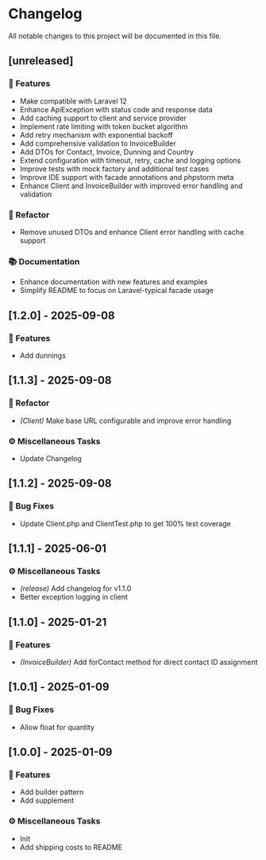 # Changelog

All notable changes to this project will be documented in this file.

## [unreleased]

### 🚀 Features

- Make compatible with Laravel 12
- Enhance ApiException with status code and response data
- Add caching support to client and service provider
- Implement rate limiting with token bucket algorithm
- Add retry mechanism with exponential backoff
- Add comprehensive validation to InvoiceBuilder
- Add DTOs for Contact, Invoice, Dunning and Country
- Extend configuration with timeout, retry, cache and logging options
- Improve tests with mock factory and additional test cases
- Improve IDE support with facade annotations and phpstorm meta
- Enhance Client and InvoiceBuilder with improved error handling and validation

### 🚜 Refactor

- Remove unused DTOs and enhance Client error handling with cache support

### 📚 Documentation

- Enhance documentation with new features and examples
- Simplify README to focus on Laravel-typical facade usage

## [1.2.0] - 2025-09-08

### 🚀 Features

- Add dunnings

## [1.1.3] - 2025-09-08

### 🚜 Refactor

- *(Client)* Make base URL configurable and improve error handling

### ⚙️ Miscellaneous Tasks

- Update Changelog

## [1.1.2] - 2025-09-08

### 🐛 Bug Fixes

- Update Client.php and ClientTest.php to get 100% test coverage

## [1.1.1] - 2025-06-01

### ⚙️ Miscellaneous Tasks

- *(release)* Add changelog for v1.1.0
- Better exception logging in client

## [1.1.0] - 2025-01-21

### 🚀 Features

- *(InvoiceBuilder)* Add forContact method for direct contact ID assignment

## [1.0.1] - 2025-01-09

### 🐛 Bug Fixes

- Allow float for quantity

## [1.0.0] - 2025-01-09

### 🚀 Features

- Add builder pattern
- Add supplement

### ⚙️ Miscellaneous Tasks

- Init
- Add shipping costs to README

<!-- generated by git-cliff -->
